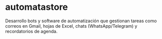 # automatastore
Desarrollo bots y software de automatización que gestionan tareas como correos en Gmail, hojas de Excel, chats (WhatsApp/Telegram) y recordatorios de agenda.
